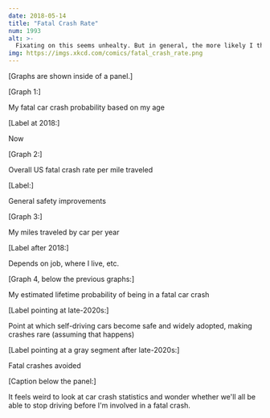 ```yaml
---
date: 2018-05-14
title: "Fatal Crash Rate"
num: 1993
alt: >-
  Fixating on this seems unhealty. But in general, the more likely I think a crash is, the less likely one becomes, which is a strange kind of reverse placebo effect.
img: https://imgs.xkcd.com/comics/fatal_crash_rate.png
---
```



[Graphs are shown inside of a panel.]

[Graph 1:]

My fatal car crash probability based on my age

[Label at 2018:]

Now

[Graph 2:]

Overall US fatal crash rate per mile traveled

[Label:]

General safety improvements

[Graph 3:]

My miles traveled by car per year

[Label after 2018:]

Depends on job, where I live, etc.

[Graph 4, below the previous graphs:]

My estimated lifetime probability of being in a fatal car crash

[Label pointing at late-2020s:]

Point at which self-driving cars become safe and widely adopted, making crashes rare (assuming that happens)

[Label pointing at a gray segment after late-2020s:]

Fatal crashes avoided

[Caption below the panel:]

It feels weird to look at car crash statistics and wonder whether we'll all be able to stop driving before I'm involved in a fatal crash.